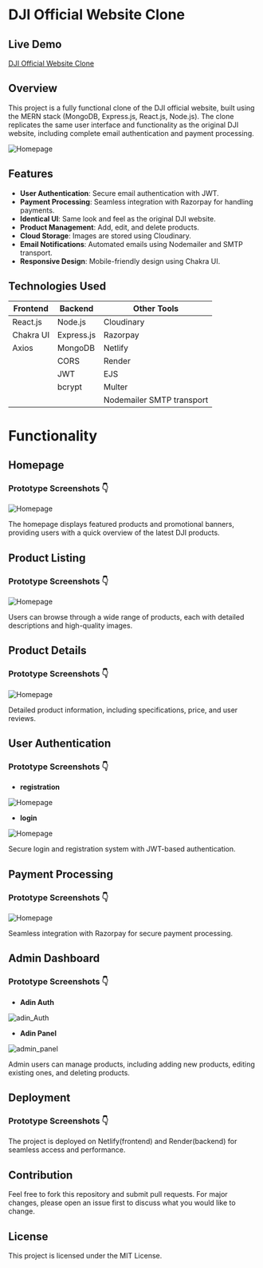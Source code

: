 # DJI Official Website Clone

## Live Demo
[DJI Official Website Clone](https://dji-global.netlify.app/)

## Overview
This project is a fully functional clone of the DJI official website, built using the MERN stack (MongoDB, Express.js, React.js, Node.js). The clone replicates the same user interface and functionality as the original DJI website, including complete email authentication and payment processing.

![Homepage](./App_Assets//home2.png)

## Features
- **User Authentication**: Secure email authentication with JWT.
- **Payment Processing**: Seamless integration with Razorpay for handling payments.
- **Identical UI**: Same look and feel as the original DJI website.
- **Product Management**: Add, edit, and delete products.
- **Cloud Storage**: Images are stored using Cloudinary.
- **Email Notifications**: Automated emails using Nodemailer and SMTP transport.
- **Responsive Design**: Mobile-friendly design using Chakra UI.

## Technologies Used
| Frontend  | Backend    | Other Tools               |
| --------- | ---------- | ------------------------- |
| React.js  | Node.js    | Cloudinary                |
| Chakra UI | Express.js | Razorpay                  |
| Axios     | MongoDB    | Netlify                   |
|           | CORS       | Render                    |
|           | JWT        | EJS                       |
|           | bcrypt     | Multer                    |
|           |            | Nodemailer SMTP transport |



# Functionality
## Homepage

### Prototype Screenshots 👇
![Homepage](./App_Assets/home.png)

The homepage displays featured products and promotional banners, providing users with a quick overview of the latest DJI products.


## Product Listing

### Prototype Screenshots 👇
![Homepage](./App_Assets/product_list.png)

Users can browse through a wide range of products, each with detailed descriptions and high-quality images.


## Product Details

### Prototype Screenshots 👇
![Homepage](./App_Assets/product_details.png)

Detailed product information, including specifications, price, and user reviews.


## User Authentication

### Prototype Screenshots 👇

- **registration**

![Homepage](./App_Assets/signup.png)

- **login**

![Homepage](./App_Assets/login.png)

Secure login and registration system with JWT-based authentication.


## Payment Processing

### Prototype Screenshots 👇
![Homepage](./App_Assets/razorpay.png)

Seamless integration with Razorpay for secure payment processing.


## Admin Dashboard

### Prototype Screenshots 👇

- **Adin Auth**

![adin_Auth](./App_Assets/admin_auth.png)

- **Adin Panel**

![admin_panel](./App_Assets/admin_panel.png)

Admin users can manage products, including adding new products, editing existing ones, and deleting products.


## Deployment

### Prototype Screenshots 👇


The project is deployed on Netlify(frontend) and Render(backend) for seamless access and performance.

## Contribution
Feel free to fork this repository and submit pull requests. For major changes, please open an issue first to discuss what you would like to change.

## License
This project is licensed under the MIT License.

<!-- sa -->